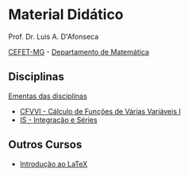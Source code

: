 # Material Didático

Prof. Dr. Luis A. D'Afonseca

[CEFET-MG](https://www.cefetmg.br/home) -
[Departamento de Matemática](https://www.dm.cefetmg.br)

## Disciplinas

[Ementas das disciplinas](https://www.dm.cefetmg.br/ensino/disciplinas/disciplinas-do-nucleo-de-matematica-grad)

- [CFVVI - Cálculo de Funções de Várias Variáveis I](cfvv1/index.md)
- [IS - Integração e Séries](is/index.md)

## Outros Cursos

- [Introdução ao LaTeX](latex/index.md)

